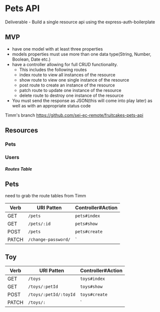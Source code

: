 # Pets API

Deliverable - Build a single resource api  using the express-auth-boilerplate

## MVP
- have one model with at least three properties
- models properties must use more than one data type(String, Number, Boolean, Date etc.)
- have a controller allowing for full CRUD functionality.
  - This includes the following routes
  - index route to view all instances of the resource
  - show route to view one single instance of the resource
  - post route to create an instance of the resource
  - patch route to update one instance of the resource
  - delete route to destroy one instance of the resource
- You must send the response as JSON(this will come into play later) as well as with an appropriate status code

Timm's branch
https://github.com/sei-ec-remote/fruitcakes-pets-api

## Resources

### Pets

### Users

##### Routes Table

## Pets

need to grab the route tables from Timm

| Verb   | URI Patten    |  Controller#Action |
|--------| --------------|--------------------|
| GET    | `/pets`       | `pets#index`       |
| GET    | `/pets/:id`   | `pets#show`        |
| POST   | `/pets`       | `pets#create`      |
| PATCH  | `/change-password/` | `

## Toy

| Verb   | URI Patten    |  Controller#Action |
|--------| --------------|--------------------|
| GET    | `/toys`       | `toys#index`       |
| GET    | `/toys/:petId`   | `toys#show`        |
| POST   | `/toys/:petId/:toyId`       | `toys#create`      |
| PATCH  | `/toys/:` | `
